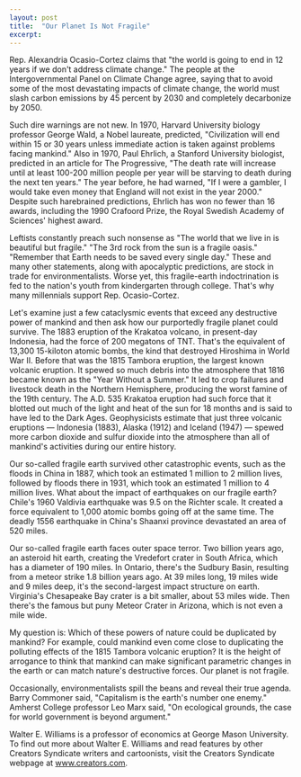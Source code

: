 ```yaml
---
layout: post
title:  "Our Planet Is Not Fragile"
excerpt:
---
```




Rep. Alexandria Ocasio-Cortez claims that "the world is going to end in 12 years if we don't address climate change." The people at the Intergovernmental Panel on Climate Change agree, saying that to avoid some of the most devastating impacts of climate change, the world must slash carbon emissions by 45 percent by 2030 and completely decarbonize by 2050.

Such dire warnings are not new. In 1970, Harvard University biology professor George Wald, a Nobel laureate, predicted, "Civilization will end within 15 or 30 years unless immediate action is taken against problems facing mankind." Also in 1970, Paul Ehrlich, a Stanford University biologist, predicted in an article for The Progressive, "The death rate will increase until at least 100-200 million people per year will be starving to death during the next ten years." The year before, he had warned, "If I were a gambler, I would take even money that England will not exist in the year 2000." Despite such harebrained predictions, Ehrlich has won no fewer than 16 awards, including the 1990 Crafoord Prize, the Royal Swedish Academy of Sciences' highest award.

Leftists constantly preach such nonsense as "The world that we live in is beautiful but fragile." "The 3rd rock from the sun is a fragile oasis." "Remember that Earth needs to be saved every single day." These and many other statements, along with apocalyptic predictions, are stock in trade for environmentalists. Worse yet, this fragile-earth indoctrination is fed to the nation's youth from kindergarten through college. That's why many millennials support Rep. Ocasio-Cortez.

Let's examine just a few cataclysmic events that exceed any destructive power of mankind and then ask how our purportedly fragile planet could survive. The 1883 eruption of the Krakatoa volcano, in present-day Indonesia, had the force of 200 megatons of TNT. That's the equivalent of 13,300 15-kiloton atomic bombs, the kind that destroyed Hiroshima in World War II. Before that was the 1815 Tambora eruption, the largest known volcanic eruption. It spewed so much debris into the atmosphere that 1816 became known as the "Year Without a Summer." It led to crop failures and livestock death in the Northern Hemisphere, producing the worst famine of the 19th century. The A.D. 535 Krakatoa eruption had such force that it blotted out much of the light and heat of the sun for 18 months and is said to have led to the Dark Ages. Geophysicists estimate that just three volcanic eruptions — Indonesia (1883), Alaska (1912) and Iceland (1947) — spewed more carbon dioxide and sulfur dioxide into the atmosphere than all of mankind's activities during our entire history.

Our so-called fragile earth survived other catastrophic events, such as the floods in China in 1887, which took an estimated 1 million to 2 million lives, followed by floods there in 1931, which took an estimated 1 million to 4 million lives. What about the impact of earthquakes on our fragile earth? Chile's 1960 Valdivia earthquake was 9.5 on the Richter scale. It created a force equivalent to 1,000 atomic bombs going off at the same time. The deadly 1556 earthquake in China's Shaanxi province devastated an area of 520 miles.



Our so-called fragile earth faces outer space terror. Two billion years ago, an asteroid hit earth, creating the Vredefort crater in South Africa, which has a diameter of 190 miles. In Ontario, there's the Sudbury Basin, resulting from a meteor strike 1.8 billion years ago. At 39 miles long, 19 miles wide and 9 miles deep, it's the second-largest impact structure on earth. Virginia's Chesapeake Bay crater is a bit smaller, about 53 miles wide. Then there's the famous but puny Meteor Crater in Arizona, which is not even a mile wide.

My question is: Which of these powers of nature could be duplicated by mankind? For example, could mankind even come close to duplicating the polluting effects of the 1815 Tambora volcanic eruption? It is the height of arrogance to think that mankind can make significant parametric changes in the earth or can match nature's destructive forces. Our planet is not fragile.

Occasionally, environmentalists spill the beans and reveal their true agenda. Barry Commoner said, "Capitalism is the earth's number one enemy." Amherst College professor Leo Marx said, "On ecological grounds, the case for world government is beyond argument."

Walter E. Williams is a professor of economics at George Mason University. To find out more about Walter E. Williams and read features by other Creators Syndicate writers and cartoonists, visit the Creators Syndicate webpage at www.creators.com.
